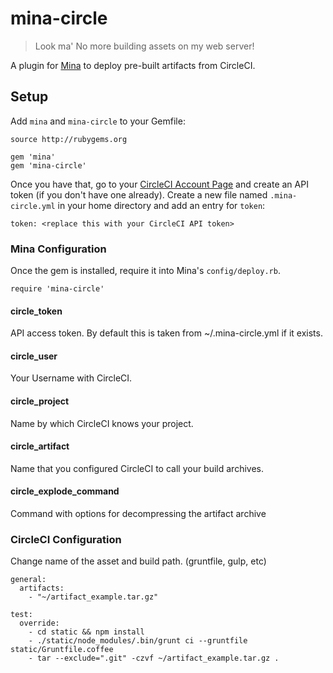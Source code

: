 # mina-circle

>Look ma' No more building assets on my web server!

A plugin for [Mina](https://github.com/sparkbox/mina-circle) to deploy pre-built
artifacts from CircleCI.

## Setup

Add `mina` and `mina-circle` to your Gemfile:

    source http://rubygems.org

    gem 'mina'
    gem 'mina-circle'

Once you have that, go to your [CircleCI Account
Page](https://circleci.com/account/api) and create an API token (if you don't have
one already). Create a new file named `.mina-circle.yml` in your home directory
and add an entry for `token`:

    token: <replace this with your CircleCI API token>

### Mina Configuration
Once the gem is installed, require it into Mina's `config/deploy.rb`.

    require 'mina-circle'

#### circle_token
API access token. By default this is taken from ~/.mina-circle.yml if it exists.

#### circle_user
Your Username with CircleCI.

#### circle_project
Name by which CircleCI knows your project.

#### circle_artifact
Name that you configured CircleCI to call your build archives.

#### circle_explode_command
Command with options for decompressing the artifact archive

### CircleCI Configuration
Change name of the asset and build path.  (gruntfile, gulp, etc)

    general:
      artifacts:
        - "~/artifact_example.tar.gz"

    test:
      override:
        - cd static && npm install
        - ./static/node_modules/.bin/grunt ci --gruntfile static/Gruntfile.coffee
        - tar --exclude=".git" -czvf ~/artifact_example.tar.gz .

